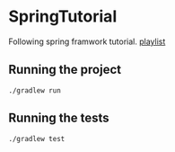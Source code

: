 # SpringTutorial

Following spring framwork tutorial. [playlist](https://www.youtube.com/playlist?list=PLw_k9CF7hBpJJsRWAhwSrDlWAzuMV0irl)

## Running the project

```shell
./gradlew run
```

## Running the tests

```shell
./gradlew test
```
